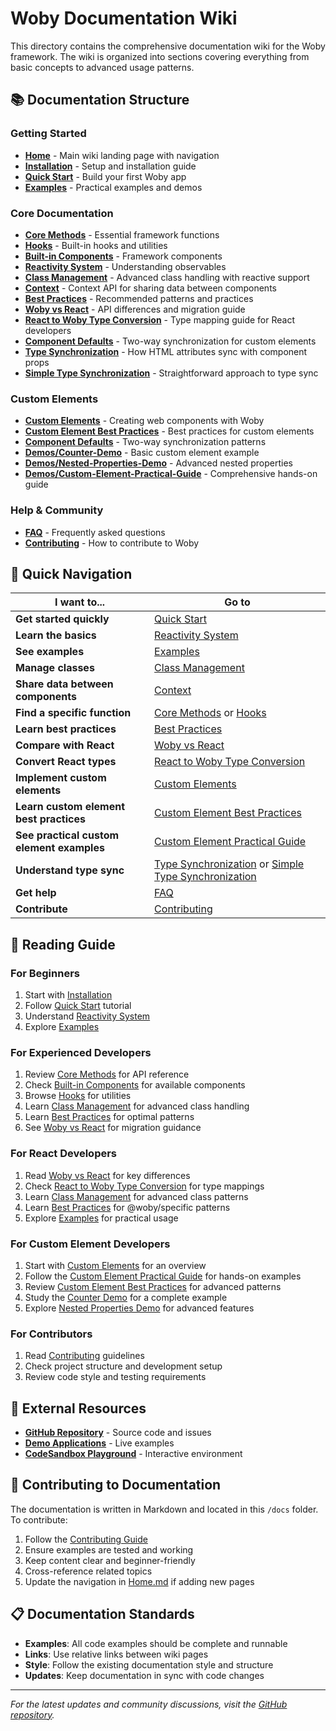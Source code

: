 # Woby Documentation Wiki

This directory contains the comprehensive documentation wiki for the Woby framework. The wiki is organized into sections covering everything from basic concepts to advanced usage patterns.

## 📚 Documentation Structure

### Getting Started
- **[Home](./Home.md)** - Main wiki landing page with navigation
- **[Installation](./Installation.md)** - Setup and installation guide
- **[Quick Start](./Quick-Start.md)** - Build your first Woby app
- **[Examples](./Examples.md)** - Practical examples and demos

### Core Documentation
- **[Core Methods](./Core-Methods.md)** - Essential framework functions
- **[Hooks](./Hooks.md)** - Built-in hooks and utilities
- **[Built-in Components](./Built-in-Components.md)** - Framework components
- **[Reactivity System](./Reactivity-System.md)** - Understanding observables
- **[Class Management](./Class-Management.md)** - Advanced class handling with reactive support
- **[Context](./Context.md)** - Context API for sharing data between components
- **[Best Practices](./Best-Practices.md)** - Recommended patterns and practices
- **[Woby vs React](./Woby-vs-React.md)** - API differences and migration guide
- **[React to Woby Type Conversion](./React-to-Woby-Type-Conversion.md)** - Type mapping guide for React developers
- **[Component Defaults](./CUSTOM_ELEMENTS.md#component-defaults-and-two-way-synchronization)** - Two-way synchronization for custom elements
- **[Type Synchronization](./Type-Synchronization.md)** - How HTML attributes sync with component props
- **[Simple Type Synchronization](./Type-Sync-Simple.md)** - Straightforward approach to type sync

### Custom Elements
- **[Custom Elements](./CUSTOM_ELEMENTS.md)** - Creating web components with Woby
- **[Custom Element Best Practices](./Custom-Element-Best-Practices.md)** - Best practices for custom elements
- **[Component Defaults](./CUSTOM_ELEMENTS.md#component-defaults-and-two-way-synchronization)** - Two-way synchronization patterns
- **[Demos/Counter-Demo](./demos/Counter-Demo.md)** - Basic custom element example
- **[Demos/Nested-Properties-Demo](./demos/Nested-Properties-Demo.md)** - Advanced nested properties
- **[Demos/Custom-Element-Practical-Guide](./demos/Custom-Element-Practical-Guide.md)** - Comprehensive hands-on guide

### Help & Community
- **[FAQ](./FAQ.md)** - Frequently asked questions
- **[Contributing](./Contributing.md)** - How to contribute to Woby

## 🚀 Quick Navigation

| I want to... | Go to |
|-------------|-------|
| **Get started quickly** | [Quick Start](./Quick-Start.md) |
| **Learn the basics** | [Reactivity System](./Reactivity-System.md) |
| **See examples** | [Examples](./Examples.md) |
| **Manage classes** | [Class Management](./Class-Management.md) |
| **Share data between components** | [Context](./Context.md) |
| **Find a specific function** | [Core Methods](./Core-Methods.md) or [Hooks](./Hooks.md) |
| **Learn best practices** | [Best Practices](./Best-Practices.md) |
| **Compare with React** | [Woby vs React](./Woby-vs-React.md) |
| **Convert React types** | [React to Woby Type Conversion](./React-to-Woby-Type-Conversion.md) |
| **Implement custom elements** | [Custom Elements](./CUSTOM_ELEMENTS.md) |
| **Learn custom element best practices** | [Custom Element Best Practices](./Custom-Element-Best-Practices.md) |
| **See practical custom element examples** | [Custom Element Practical Guide](./demos/Custom-Element-Practical-Guide.md) |
| **Understand type sync** | [Type Synchronization](./Type-Synchronization.md) or [Simple Type Synchronization](./Type-Sync-Simple.md) |
| **Get help** | [FAQ](./FAQ.md) |
| **Contribute** | [Contributing](./Contributing.md) |

## 📖 Reading Guide

### For Beginners
1. Start with [Installation](./Installation.md)
2. Follow [Quick Start](./Quick-Start.md) tutorial
3. Understand [Reactivity System](./Reactivity-System.md)
4. Explore [Examples](./Examples.md)

### For Experienced Developers
1. Review [Core Methods](./Core-Methods.md) for API reference
2. Check [Built-in Components](./Built-in-Components.md) for available components
3. Browse [Hooks](./Hooks.md) for utilities
4. Learn [Class Management](./Class-Management.md) for advanced class handling
5. Learn [Best Practices](./Best-Practices.md) for optimal patterns
6. See [Woby vs React](./Woby-vs-React.md) for migration guidance

### For React Developers
1. Read [Woby vs React](./Woby-vs-React.md) for key differences
2. Check [React to Woby Type Conversion](./React-to-Woby-Type-Conversion.md) for type mappings
3. Learn [Class Management](./Class-Management.md) for advanced class patterns
4. Learn [Best Practices](./Best-Practices.md) for @woby/specific patterns
5. Explore [Examples](./Examples.md) for practical usage

### For Custom Element Developers
1. Start with [Custom Elements](./CUSTOM_ELEMENTS.md) for an overview
2. Follow the [Custom Element Practical Guide](./demos/Custom-Element-Practical-Guide.md) for hands-on examples
3. Review [Custom Element Best Practices](./Custom-Element-Best-Practices.md) for advanced patterns
4. Study the [Counter Demo](./demos/Counter-Demo.md) for a complete example
5. Explore [Nested Properties Demo](./demos/Nested-Properties-Demo.md) for advanced features

### For Contributors
1. Read [Contributing](./Contributing.md) guidelines
2. Check project structure and development setup
3. Review code style and testing requirements

## 🔗 External Resources

- **[GitHub Repository](https://github.com/wobyjs/woby)** - Source code and issues
- **[Demo Applications](https://github.com/wobyjs/demo)** - Live examples
- **[CodeSandbox Playground](https://codesandbox.io/s/playground-7w2pxg)** - Interactive environment

## 📝 Contributing to Documentation

The documentation is written in Markdown and located in this `/docs` folder. To contribute:

1. Follow the [Contributing Guide](./Contributing.md)
2. Ensure examples are tested and working
3. Keep content clear and beginner-friendly
4. Cross-reference related topics
5. Update the navigation in [Home.md](./Home.md) if adding new pages

## 📋 Documentation Standards

- **Examples**: All code examples should be complete and runnable
- **Links**: Use relative links between wiki pages
- **Style**: Follow the existing documentation style and structure
- **Updates**: Keep documentation in sync with code changes

---

*For the latest updates and community discussions, visit the [GitHub repository](https://github.com/wobyjs/woby).*